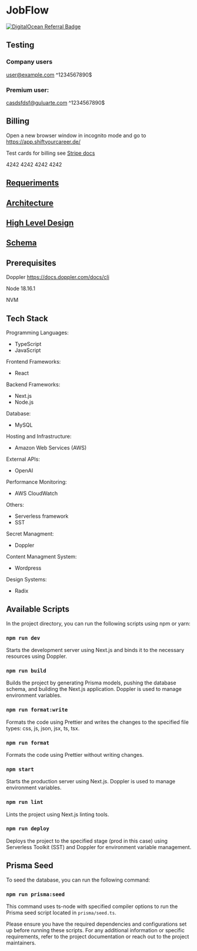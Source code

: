 # JobFlow


[![DigitalOcean Referral Badge](https://web-platforms.sfo2.digitaloceanspaces.com/WWW/Badge%203.svg)](https://www.digitalocean.com/?refcode=038b4c02978c&utm_campaign=Referral_Invite&utm_medium=Referral_Program&utm_source=badge)

## Testing 
### Company users
user@example.com ^1234567890$

### Premium user:
casdsfdsf@guluarte.com ^1234567890$

## Billing

Open a new browser window in incognito mode and go to https://app.shiftyourcareer.de/

Test cards for billing see [Stripe docs](https://stripe.com/docs/testing?testing-method=card-numbers#visa )

4242 4242 4242 4242

## [Requeriments](./docs/requeriments.md)

## [Architecture](./docs/architecrure.drawio)

## [High Level Design](./docs/high-level-design.md)

## [Schema](./prisma/schema.prisma)

## Prerequisites

Doppler https://docs.doppler.com/docs/cli

Node 18.16.1

NVM

## Tech Stack

Programming Languages:
  - TypeScript
  - JavaScript

Frontend Frameworks:
  - React

Backend Frameworks:
  - Next.js
  - Node.js
  
Database:
  - MySQL

Hosting and Infrastructure:
  - Amazon Web Services (AWS)

External APIs:
  - OpenAI

Performance Monitoring:
  - AWS CloudWatch

Others:
  - Serverless framework
  - SST

Secret Managment:
  - Doppler

Content Managment System:
  - Wordpress

Design Systems:
  - Radix


## Available Scripts

In the project directory, you can run the following scripts using npm or yarn:

### `npm run dev`

Starts the development server using Next.js and binds it to the necessary resources using Doppler.

### `npm run build`

Builds the project by generating Prisma models, pushing the database schema, and building the Next.js application. Doppler is used to manage environment variables.

### `npm run format:write`

Formats the code using Prettier and writes the changes to the specified file types: css, js, json, jsx, ts, tsx.

### `npm run format`

Formats the code using Prettier without writing changes.

### `npm start`

Starts the production server using Next.js. Doppler is used to manage environment variables.

### `npm run lint`

Lints the project using Next.js linting tools.

### `npm run deploy`

Deploys the project to the specified stage (prod in this case) using Serverless Toolkit (SST) and Doppler for environment variable management.

## Prisma Seed

To seed the database, you can run the following command:

### `npm run prisma:seed`

This command uses ts-node with specified compiler options to run the Prisma seed script located in `prisma/seed.ts`.

Please ensure you have the required dependencies and configurations set up before running these scripts. For any additional information or specific requirements, refer to the project documentation or reach out to the project maintainers.
